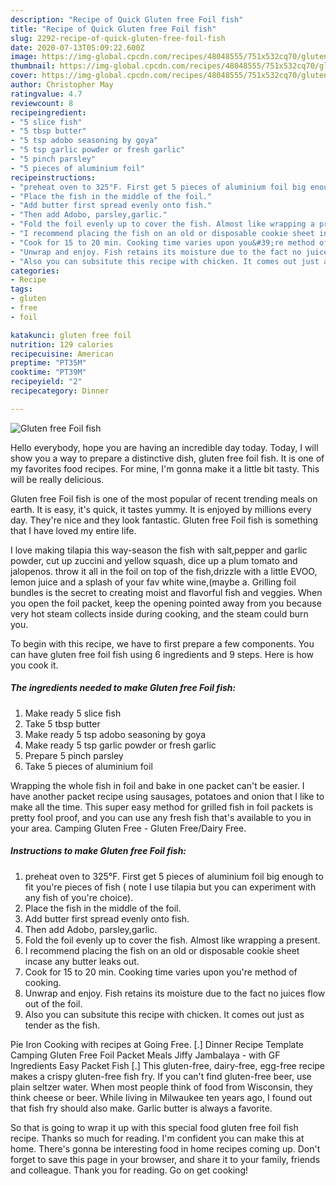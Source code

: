 ```yaml
---
description: "Recipe of Quick Gluten free Foil fish"
title: "Recipe of Quick Gluten free Foil fish"
slug: 2292-recipe-of-quick-gluten-free-foil-fish
date: 2020-07-13T05:09:22.600Z
image: https://img-global.cpcdn.com/recipes/48048555/751x532cq70/gluten-free-foil-fish-recipe-main-photo.jpg
thumbnail: https://img-global.cpcdn.com/recipes/48048555/751x532cq70/gluten-free-foil-fish-recipe-main-photo.jpg
cover: https://img-global.cpcdn.com/recipes/48048555/751x532cq70/gluten-free-foil-fish-recipe-main-photo.jpg
author: Christopher May
ratingvalue: 4.7
reviewcount: 8
recipeingredient:
- "5 slice fish"
- "5 tbsp butter"
- "5 tsp adobo seasoning by goya"
- "5 tsp garlic powder or fresh garlic"
- "5 pinch parsley"
- "5 pieces of aluminium foil"
recipeinstructions:
- "preheat oven to 325°F. First get 5 pieces of aluminium foil big enough to fit you&#39;re pieces of fish ( note I use tilapia but you can experiment with any fish of you&#39;re choice)."
- "Place the fish in the middle of the foil."
- "Add butter first spread evenly onto fish."
- "Then add Adobo, parsley,garlic."
- "Fold the foil evenly up to cover the fish. Almost like wrapping a present."
- "I recommend placing the fish on an old or disposable cookie sheet incase any butter leaks out."
- "Cook for 15 to 20 min. Cooking time varies upon you&#39;re method of cooking."
- "Unwrap and enjoy. Fish retains its moisture due to the fact no juices flow out of the foil."
- "Also you can subsitute this recipe with chicken. It comes out just as tender as the fish."
categories:
- Recipe
tags:
- gluten
- free
- foil

katakunci: gluten free foil 
nutrition: 129 calories
recipecuisine: American
preptime: "PT35M"
cooktime: "PT39M"
recipeyield: "2"
recipecategory: Dinner

---
```



![Gluten free Foil fish](https://img-global.cpcdn.com/recipes/48048555/751x532cq70/gluten-free-foil-fish-recipe-main-photo.jpg)

Hello everybody, hope you are having an incredible day today. Today, I will show you a way to prepare a distinctive dish, gluten free foil fish. It is one of my favorites food recipes. For mine, I'm gonna make it a little bit tasty. This will be really delicious.

Gluten free Foil fish is one of the most popular of recent trending meals on earth. It is easy, it's quick, it tastes yummy. It is enjoyed by millions every day. They're nice and they look fantastic. Gluten free Foil fish is something that I have loved my entire life.

I love making tilapia this way-season the fish with salt,pepper and garlic powder, cut up zuccini and yellow squash, dice up a plum tomato and jalopenos. throw it all in the foil on top of the fish,drizzle with a little EVOO, lemon juice and a splash of your fav white wine,(maybe a. Grilling foil bundles is the secret to creating moist and flavorful fish and veggies. When you open the foil packet, keep the opening pointed away from you because very hot steam collects inside during cooking, and the steam could burn you.


To begin with this recipe, we have to first prepare a few components. You can have gluten free foil fish using 6 ingredients and 9 steps. Here is how you cook it.

<!--inarticleads1-->

##### The ingredients needed to make Gluten free Foil fish:

1. Make ready 5 slice fish
1. Take 5 tbsp butter
1. Make ready 5 tsp adobo seasoning by goya
1. Make ready 5 tsp garlic powder or fresh garlic
1. Prepare 5 pinch parsley
1. Take 5 pieces of aluminium foil


Wrapping the whole fish in foil and bake in one packet can&#39;t be easier. I have another packet recipe using sausages, potatoes and onion that I like to make all the time. This super easy method for grilled fish in foil packets is pretty fool proof, and you can use any fresh fish that&#39;s available to you in your area. Camping Gluten Free - Gluten Free/Dairy Free. 

<!--inarticleads2-->

##### Instructions to make Gluten free Foil fish:

1. preheat oven to 325°F. First get 5 pieces of aluminium foil big enough to fit you&#39;re pieces of fish ( note I use tilapia but you can experiment with any fish of you&#39;re choice).
1. Place the fish in the middle of the foil.
1. Add butter first spread evenly onto fish.
1. Then add Adobo, parsley,garlic.
1. Fold the foil evenly up to cover the fish. Almost like wrapping a present.
1. I recommend placing the fish on an old or disposable cookie sheet incase any butter leaks out.
1. Cook for 15 to 20 min. Cooking time varies upon you&#39;re method of cooking.
1. Unwrap and enjoy. Fish retains its moisture due to the fact no juices flow out of the foil.
1. Also you can subsitute this recipe with chicken. It comes out just as tender as the fish.


Pie Iron Cooking with recipes at Going Free. [.] Dinner Recipe Template Camping Gluten Free Foil Packet Meals Jiffy Jambalaya - with GF Ingredients Easy Packet Fish [.] This gluten-free, dairy-free, egg-free recipe makes a crispy gluten-free fish fry. If you can&#39;t find gluten-free beer, use plain seltzer water. When most people think of food from Wisconsin, they think cheese or beer. While living in Milwaukee ten years ago, I found out that fish fry should also make. Garlic butter is always a favorite. 

So that is going to wrap it up with this special food gluten free foil fish recipe. Thanks so much for reading. I'm confident you can make this at home. There's gonna be interesting food in home recipes coming up. Don't forget to save this page in your browser, and share it to your family, friends and colleague. Thank you for reading. Go on get cooking!
